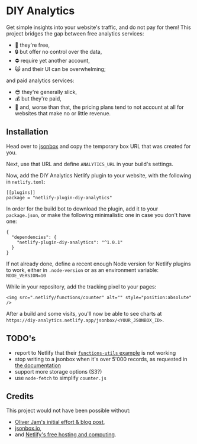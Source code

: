# DIY Analytics

Get simple insights into your website's traffic, and do not pay for them! This 
project bridges the gap between free analytics services:

- :raised_hands: they're free,
- :lock: but offer no control over the data,
- :no_entry: require yet another account,
- :scream_cat: and their UI can be overwhelming;

and paid analytics services:

- :sunglasses: they're generally slick,
- :moneybag: but they're paid,
- :money_with_wings: and, worse than that, the pricing plans tend to not 
account at all for websites that make no or little revenue.

## Installation

Head over to [jsonbox][jsonbox] and copy the temporary box URL that was created 
for you.

Next, use that URL and define `ANALYTICS_URL` in your build's settings.

Now, add the DIY Analytics Netlify plugin to your website, with the following 
in `netlify.toml`:

    [[plugins]]
    package = "netlify-plugin-diy-analytics"

In order for the build bot to download the plugin, add it to your 
`package.json`, or make the following minimalistic one in case you don't have 
one:

    {
      "dependencies": {
        "netlify-plugin-diy-analytics": "^1.0.1"
      }
    }

If not already done, define a recent enough Node version for Netlify plugins to 
work, either in `.node-version` or as an environment variable: 
`NODE_VERSION=10`

While in your repository, add the tracking pixel to your pages:

    <img src=".netlify/functions/counter" alt="" style="position:absolute" />

After a build and some visits, you'll now be able to see charts at 
`https://diy-analytics.netlify.app/jsonbox/<YOUR_JSONBOX_ID>`.

## TODO's

- report to Netlify that their [`functions-utils` example][netlify-example] is 
not working
- stop writing to a jsonbox when it's over 5'000 records, as requested in [the 
documentation][jsonbox-doc]
- support more storage options (S3?)
- use `node-fetch` to simplify `counter.js`

## Credits

This project would not have been possible without:

- [Oliver Jam's initial effort & blog post][blog-post],
- [jsonbox.io][jsonbox],
- and [Netlify's free hosting and computing][netlify].

[jsonbox]:https://jsonbox.io/
[blog-post]:https://oliverjam.es/blog/diy-analytics-netlify-functions/
[netlify]:https://www.netlify.com/
[netlify-example]:https://github.com/netlify/build/tree/master/packages/functions-utils
[jsonbox-doc]:https://github.com/vasanthv/jsonbox#readme
